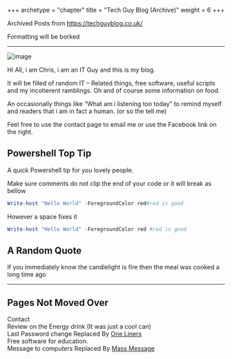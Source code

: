 +++
archetype = "chapter"
title = "Tech Guy Blog (Archive)"
weight = 6
+++


Archived Posts from https://techguyblog.co.uk/  

Formatting will be borked

---  

![image](../../TechGuyBlog/images/tgb.png)

Hi All, i am Chris, i am an IT Guy and this is my blog.

It will be filled of random IT – Related things, free software, useful scripts and my incoherent ramblings. Oh and of course some information on food.

An occasionally things like “What am i listening too today” to remind myself and readers that i am in fact a human. (or so the tell me)

Feel free to use the contact page to email me or use the Facebook link on the right.

## Powershell Top Tip

A quick Powershell tip for you lovely people.

Make sure comments do not clip the end of your code or it will break as bellow

```Powershell
Write-host "Hello World" -ForegroundColor red#red is good
```

However a space fixes it

```PowerShell
Write-host "Hello World" -ForegroundColor red #red is good
```

## A Random Quote

If you immediately know the candlelight is fire then the meal was cooked a long time ago


---

## Pages Not Moved Over

Contact  
Review on the Energy drink (It was just a cool can)  
Last Password change Replaced By [One Liners](../../PowerShell/OneLiners)  
Free software for education.  
Message to computers Replaced By [Mass Message](../../PowerShell/MassMessage)  

